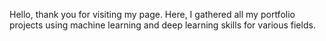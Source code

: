 Hello, thank you for visiting my page. Here, I gathered all my portfolio projects using machine learning and deep learning skills for various fields. 
